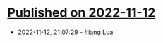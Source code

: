 # [Published on 2022-11-12](index.md)

* [2022-11-12, 21:07:29](https://news.ycombinator.com/item?id=33577089) - [#lang Lua](https://defn.io/2022/11/12/ann-racket-lua/)
